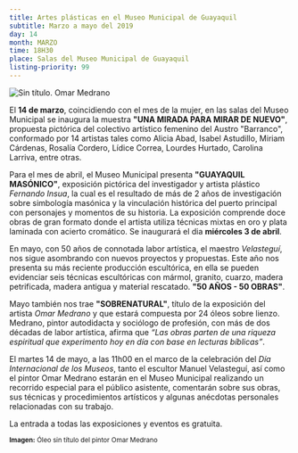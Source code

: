 ```yaml
---
title: Artes plásticas en el Museo Municipal de Guayaquil
subtitle: Marzo a mayo del 2019
day: 14
month: MARZO
time: 18H30
place: Salas del Museo Municipal de Guayaquil
listing-priority: 99
---
```


![Sin título. Omar Medrano](//res.cloudinary.com/magnvs/image/upload/v1551385069/medrano_ox0i4i.jpg)  

El **14 de marzo**, coincidiendo con el mes de la mujer, en las salas del Museo Municipal se inaugura la muestra **"UNA MIRADA PARA MIRAR DE NUEVO"**, propuesta pictórica del colectivo artístico femenino del Austro "Barranco", conformado por 14 artistas tales como Alicia Abad, Isabel Astudillo, Miriam Cárdenas, Rosalía Cordero, Lídice Correa, Lourdes Hurtado, Carolina Larriva, entre otras. 

Para el mes de abril, el Museo Municipal presenta **"GUAYAQUIL MASÓNICO"**, exposición pictórica del investigador y artista plástico *Fernando Insua*, la cual es el resultado de más de 2 años de investigación sobre simbología masónica y la vinculación histórica del puerto principal con personajes y momentos de su historia. La exposición comprende doce obras de gran formato donde el artista utiliza técnicas mixtas en oro y plata laminada con acierto cromático. Se inaugurará el dia **miércoles 3 de abril**. 

En mayo, con 50 años de connotada labor artística, el maestro  *Velasteguí*, nos sigue asombrando con nuevos proyectos y propuestas. Este año nos presenta su más reciente producción escultórica, en ella se pueden evidenciar seis técnicas escultóricas con mármol, granito, cuarzo, madera petrificada, madera antigua y material rescatado. **"50 AÑOS - 50 OBRAS"**. 

Mayo también nos trae **"SOBRENATURAL"**, título de la exposición del artista *Omar Medrano* y que estará compuesta por 24 óleos sobre lienzo. Medrano, pintor autodidacta y sociólogo de profesión, con más de dos décadas de labor artística, afirma que *“Las obras parten de una riqueza espiritual que experimento hoy en día con base en lecturas bíblicas”*.

El martes 14 de mayo, a las 11h00 en el marco de la celebración del *Día Internacional de los Museos*, tanto el escultor Manuel Velasteguí, así como el pintor Omar Medrano estarán en el Museo Municipal realizando un recorrido especial para el público asistente, comentarán sobre sus obras, sus técnicas y procedimientos artísticos y algunas anécdotas personales relacionadas con su trabajo.

La entrada a todas las exposiciones y eventos es gratuita.  

<small><b>Imagen:</b> Óleo sin título del pintor Omar Medrano</small>
